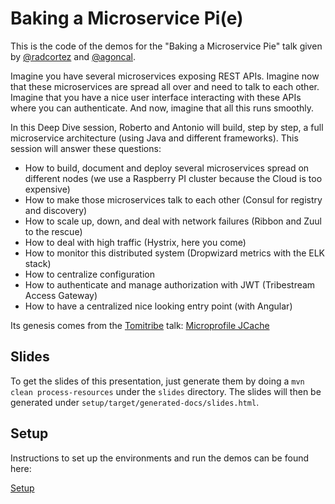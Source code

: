 # Baking a Microservice Pi(e)

This is the code of the demos for the "Baking a Microservice Pie" talk given by [@radcortez](https://twitter.com/radcortez) and [@agoncal](https://twitter.com/agoncal).

Imagine you have several microservices exposing REST APIs. Imagine now that these microservices are spread all over and need to talk to each other. Imagine that you have a nice user interface interacting with these APIs where you can authenticate. And now, imagine that all this runs smoothly.

In this Deep Dive session, Roberto and Antonio will build, step by step, a full microservice architecture (using Java and different frameworks). This session will answer these questions:

* How to build, document and deploy several microservices spread on different nodes (we use a Raspberry PI cluster because the Cloud is too expensive)
* How to make those microservices talk to each other (Consul for registry and discovery)
* How to scale up, down, and deal with network failures (Ribbon and Zuul to the rescue)
* How to deal with high traffic (Hystrix, here you come)
* How to monitor this distributed system (Dropwizard metrics with the ELK stack)
* How to centralize configuration
* How to authenticate and manage authorization with JWT (Tribestream Access Gateway)
* How to have a centralized nice looking entry point (with Angular)

Its genesis comes from the [Tomitribe](http://www.tomitribe.com/) talk: [Microprofile JCache](https://github.com/tomitribe/microprofile-jcache)

## Slides

To get the slides of this presentation, just generate them by doing a `mvn clean process-resources` under the `slides` directory. The slides will then be generated under `setup/target/generated-docs/slides.html`.

## Setup

Instructions to set up the environments and run the demos can be found here:

[Setup](setup/src/main/asciidoc/spine.adoc)

